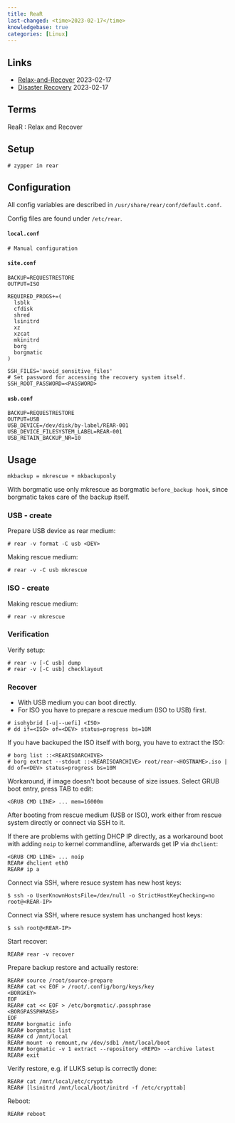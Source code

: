 ```yaml
---
title: ReaR
last-changed: <time>2023-02-17</time>
knowledgebase: true
categories: [Linux]
---
```

## Links

* [Relax-and-Recover](http://relax-and-recover.org) <time>2023-02-17</time>
* [Disaster Recovery](https://en.opensuse.org/SDB:Disaster_Recovery) <time>2023-02-17</time>

## Terms

ReaR
: Relax and Recover

## Setup

```console
# zypper in rear
```

## Configuration

All config variables are described in `/usr/share/rear/conf/default.conf`.

Config files are found under `/etc/rear`.

#### `local.conf`

```text
# Manual configuration
```

#### `site.conf`

```text
BACKUP=REQUESTRESTORE
OUTPUT=ISO

REQUIRED_PROGS+=(
  lsblk
  cfdisk
  shred
  lsinitrd
  xz
  xzcat
  mkinitrd
  borg
  borgmatic
)

SSH_FILES='avoid_sensitive_files'
# Set password for accessing the recovery system itself.
SSH_ROOT_PASSWORD=<PASSWORD>
```

#### `usb.conf`

```text
BACKUP=REQUESTRESTORE
OUTPUT=USB
USB_DEVICE=/dev/disk/by-label/REAR-001
USB_DEVICE_FILESYSTEM_LABEL=REAR-001
USB_RETAIN_BACKUP_NR=10
```

## Usage

`mkbackup = mkrescue + mkbackuponly`

With borgmatic use only mkrescue as borgmatic `before_backup hook`, since
borgmatic takes care of the backup itself.

### USB - create

Prepare USB device as rear medium:

```console
# rear -v format -C usb <DEV>
```

Making rescue medium:

```console
# rear -v -C usb mkrescue
```

### ISO - create

Making rescue medium:

```console
# rear -v mkrescue
```

### Verification

Verify setup:

```console
# rear -v [-C usb] dump
# rear -v [-C usb] checklayout
```

### Recover

* With USB medium you can boot directly.
* For ISO you have to prepare a rescue medium (ISO to USB) first.

```console
# isohybrid [-u|--uefi] <ISO>
# dd if=<ISO> of=<DEV> status=progress bs=10M
```

If you have backuped the ISO itself with borg, you have to extract the ISO:

```console
# borg list ::<REARISOARCHIVE>
# borg extract --stdout ::<REARISOARCHIVE> root/rear-<HOSTNAME>.iso | dd of=<DEV> status=progress bs=10M
```

Workaround, if image doesn't boot because of size issues. Select GRUB boot entry, press TAB to edit:

```console
<GRUB CMD LINE> ... mem=16000m
```

After booting from rescue medium (USB or ISO), work either from rescue system
directly or connect via SSH to it.

If there are problems with getting DHCP IP directly, as a workaround boot with
adding `noip` to kernel commandline, afterwards get IP via `dhclient`:

```console
<GRUB CMD LINE> ... noip
REAR# dhclient eth0
REAR# ip a
```

Connect via SSH, where resuce system has new host keys:

```console
$ ssh -o UserKnownHostsFile=/dev/null -o StrictHostKeyChecking=no root@<REAR-IP>
```

Connect via SSH, where resuce system has unchanged host keys:

```console
$ ssh root@<REAR-IP>
```

Start recover:

```console
REAR# rear -v recover
```

Prepare backup restore and actually restore:

```console
REAR# source /root/source-prepare
REAR# cat << EOF > /root/.config/borg/keys/key
<BORGKEY>
EOF
REAR# cat << EOF > /etc/borgmatic/.passphrase
<BORGPASSPHRASE>
EOF
REAR# borgmatic info
REAR# borgmatic list
REAR# cd /mnt/local
REAR# mount -o remount,rw /dev/sdb1 /mnt/local/boot
REAR# borgmatic -v 1 extract --repository <REPO> --archive latest
REAR# exit
```

Verify restore, e.g. if LUKS setup is correctly done:

```console
REAR# cat /mnt/local/etc/crypttab
REAR# [lsinitrd /mnt/local/boot/initrd -f /etc/crypttab]
```

Reboot:

```console
REAR# reboot
```
